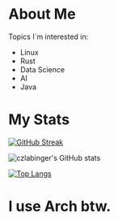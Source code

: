# About Me

Topics I`m interested in:
* Linux
* Rust
* Data Science
* AI
* Java


# My Stats
[![GitHub Streak](https://streak-stats.demolab.com/?user=czlabinger)](https://git.io/streak-stats)

![czlabinger's GitHub stats](https://github-readme-stats.vercel.app/api?username=czlabinger&show_icons=true)

[![Top Langs](https://github-readme-stats.vercel.app/api/top-langs/?username=czlabinger&layout=donut-vertical)](https://github.com/anuraghazra/github-readme-stats)

# I use Arch btw.
